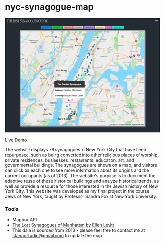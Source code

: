# nyc-synagogue-map

![Demo Image](temples.png "website preview")

[Live Demo](https://nyc-lostsynagogues.netlify.app/)

The website displays 79 synagogues in New York City that have been repurposed, such as being converted into other religious places of worship, private residences, businesses, restaurants, education, art, and governmental buildings. The synagogues are shown on a map, and visitors can click on each one to see more information about its origins and the current occupants (as of 2013). The website's purpose is to document the adaptive reuse of these historical buildings and analyze historical trends, as well as provide a resource for those interested in the Jewish history of New York City. This website was developed as my final project in the course Jews of New York, taught by Professor Sandra Fox at New York University.

### Tools
* Mapbox API
* [The Lost Synagogues of Manhattan by Ellen Levitt](https://www.avotaynu.com/books/LostSynagoguesManhattan.html)
* This data is sourced from 2013 - please feel free to contact me at stannostudio@gmail.com to update the map
